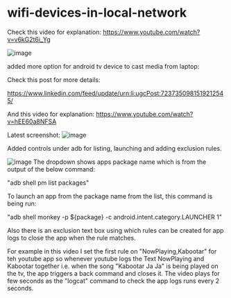 # wifi-devices-in-local-network

Check this video for explanation: https://www.youtube.com/watch?v=v6kG2t6i_Yg

![image](https://github.com/user-attachments/assets/161de2cc-49be-4771-8df3-35b9c4c817d3)

added more option for android tv device to cast media from laptop:

Check this post for more details:

https://www.linkedin.com/feed/update/urn:li:ugcPost:7237350981519212545/

And this video for explanation: https://www.youtube.com/watch?v=hEE60a8NFSA

Latest screenshot: ![image](https://github.com/user-attachments/assets/2d581d16-4cb2-42fb-9e3f-07d989855389)

Added controls under adb for listing, launching and adding exclusion rules.

![image](https://github.com/user-attachments/assets/1d523220-f680-4ea2-9ef1-0b19c9552ea5)
The dropdown shows apps package name which is from the output of the below command:

"adb shell pm list packages"

To launch an app from the package name from the list, this command is being run:

"adb shell monkey -p ${package} -c android.intent.category.LAUNCHER 1"

Also there is an exclusion text box using which rules can be created for app logs to close the app when the rule matches.

For example in this video I set the first rule on "NowPlaying,Kabootar" for teh youtube app so whenever youtube logs the Text NowPlaying and Kabootar together i.e. when the song "Kabootar Ja Ja" is being played on the tv, the app triggers a back command and closes it. The video plays for few seconds as the "logcat" command to check the app logs runs every 2 seconds.

